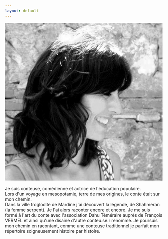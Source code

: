 ```yaml
---
layout: default
---
```

<img classe="bio" src="./photo/noir-bl.jpg">
<p>
Je suis conteuse, comédienne et actrice de l'éducation populaire.<br/>
Lors d'un voyage en mesopotamie, terre de mes origines, le conte était sur mon chemin. <br/>
Dans la ville troglodite de Mardine j'ai découvert la légende, de Shahmeran (la femme serpent). 
Je l'ai alors raconter encore et encore. 
Je me suis formé à l'art du conte avec l'association Dahu Téméraire auprès de François VERMEL et ainsi qu'une disaine d'autre conteu.se.r renommé. 
Je poursuis mon chemin en racontant, comme une conteuse traditionnel je parfait mon répertoire soigneusement histoire par histoire.  </p>
